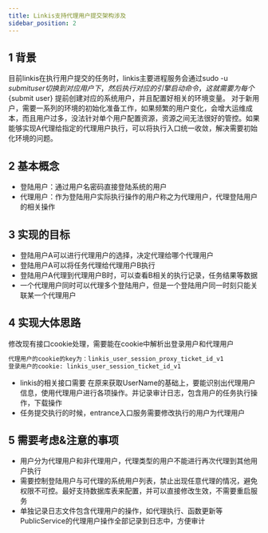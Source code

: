 ```yaml
---
title: Linkis支持代理用户提交架构涉及
sidebar_position: 2
---
```


## 1 背景

目前linkis在执行用户提交的任务时，linkis主要进程服务会通过sudo -u ${submit user} 切换到对应用户下，然后执行对应的引擎启动命令，
这就需要为每个${submit user} 提前创建对应的系统用户，并且配置好相关的环境变量。
对于新用户，需要一系列的环境的初始化准备工作，如果频繁的用户变化，会增大运维成本，而且用户过多，没法针对单个用户配置资源，资源之间无法很好的管控。如果能够实现A代理给指定的代理用户执行，可以将执行入口统一收敛，解决需要初始化环境的问题。

## 2 基本概念

- 登陆用户：通过用户名密码直接登陆系统的用户
- 代理用户：作为登陆用户实际执行操作的用户称之为代理用户，代理登陆用户的相关操作

## 3 实现的目标

- 登陆用户A可以进行代理用户的选择，决定代理给哪个代理用户
- 登陆用户A可以将任务代理给代理用户B执行
- 登陆用户A代理到代理用户B时，可以查看B相关的执行记录，任务结果等数据
- 一个代理用户同时可以代理多个登陆用户，但是一个登陆用户同一时刻只能关联某一个代理用户

## 4 实现大体思路

修改现有接口cookie处理，需要能在cookie中解析出登录用户和代理用户

```html
代理用户的cookie的key为：linkis_user_session_proxy_ticket_id_v1
登录用户的cookie: linkis_user_session_ticket_id_v1

```

- linkis的相关接口需要 在原来获取UserName的基础上，要能识别出代理用户信息，使用代理用户进行各项操作。并记录审计日志，包含用户的任务执行操作，下载操作
- 任务提交执行的时候，entrance入口服务需要修改执行的用户为代理用户

## 5 需要考虑&注意的事项

- 用户分为代理用户和非代理用户，代理类型的用户不能进行再次代理到其他用户执行
- 需要控制登陆用户与可代理的系统用户列表，禁止出现任意代理的情况，避免权限不可控。最好支持数据库表来配置，并可以直接修改生效，不需要重启服务
- 单独记录日志文件包含代理用户的操作，如代理执行、函数更新等PublicService的代理用户操作全部记录到日志中，方便审计
